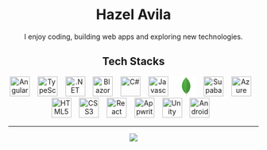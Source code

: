 <div align="center">

# Hazel Avila

<p>I enjoy coding, building web apps and exploring new technologies.</p>
</div>


<div align="center">

## Tech Stacks
<img src="https://cdn.jsdelivr.net/gh/devicons/devicon@latest/icons/angularjs/angularjs-plain.svg" width="40" height="40" title="Angular"/> &nbsp;&nbsp;
<img src="https://cdn.jsdelivr.net/gh/devicons/devicon@latest/icons/typescript/typescript-original.svg" width="40" height="40" title="TypeScript"/> &nbsp;&nbsp;
<img src="https://cdn.jsdelivr.net/gh/devicons/devicon@latest/icons/dotnetcore/dotnetcore-original.svg" width="40" height="40" title=".NET"/> &nbsp;&nbsp;
<img src="https://cdn.jsdelivr.net/gh/devicons/devicon@latest/icons/blazor/blazor-original.svg" width="40" height="40" title="Blazor"/> &nbsp;&nbsp;
<img src="https://cdn.jsdelivr.net/gh/devicons/devicon@latest/icons/csharp/csharp-plain.svg" width="40" height="40" title="C#"/> &nbsp;&nbsp;
<img src="https://cdn.jsdelivr.net/gh/devicons/devicon@latest/icons/javascript/javascript-original.svg" width="40" height="40" title="Javascript"/> &nbsp;&nbsp;
<img src="https://raw.githubusercontent.com/devicons/devicon/master/icons/mongodb/mongodb-original.svg" width="40" height="40" title="MongoDB"/> &nbsp;&nbsp;
<img src="https://cdn.jsdelivr.net/gh/devicons/devicon@latest/icons/supabase/supabase-original.svg" width="40" height="40" title="Supabase"/> &nbsp;&nbsp;
<img src="https://cdn.jsdelivr.net/gh/devicons/devicon@latest/icons/azure/azure-original.svg" width="40" height="40" title="Azure"/> &nbsp;&nbsp;
<img src="https://cdn.jsdelivr.net/gh/devicons/devicon@latest/icons/html5/html5-original.svg" width="40" height="40" title="HTML5"/> &nbsp;&nbsp;
<img src="https://cdn.jsdelivr.net/gh/devicons/devicon@latest/icons/css3/css3-original.svg" width="40" height="40" title="CSS3"/> &nbsp;&nbsp;
<img src="https://cdn.jsdelivr.net/gh/devicons/devicon@latest/icons/react/react-original.svg" width="40" height="40" title="React Native"/> &nbsp;&nbsp;
<img src="https://cdn.jsdelivr.net/gh/devicons/devicon@latest/icons/appwrite/appwrite-original.svg" width="40" height="40" title="Appwrite"/> &nbsp;&nbsp;
<img src="https://cdn.jsdelivr.net/gh/devicons/devicon@latest/icons/unity/unity-original.svg" width="40" height="40" title="Unity"/> &nbsp;&nbsp;
<img src="https://cdn.jsdelivr.net/gh/devicons/devicon@latest/icons/androidstudio/androidstudio-original.svg" width="40" height="40" title="Android Studio"/> &nbsp;&nbsp;

</div>

---

<p align="center">
  <img src="https://github-readme-stats.vercel.app/api?username=hazavi&show_icons=true&hide_border=true&bg_color=00000000&theme=transparent&title_color=30AADD&icon_color=FF9800&text_color=ADB5BD&hide_title=true" width="40%"/>
</p>






